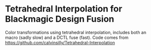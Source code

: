 # Tetrahedral Interpolation for Blackmagic Design Fusion

Color transformations using tetrahedral interpolation, includes both an macro (sadly slow) and a DCTL fuse (fast).
Code comes from https://github.com/calvinsilly/Tetrahedral-Interpolation
